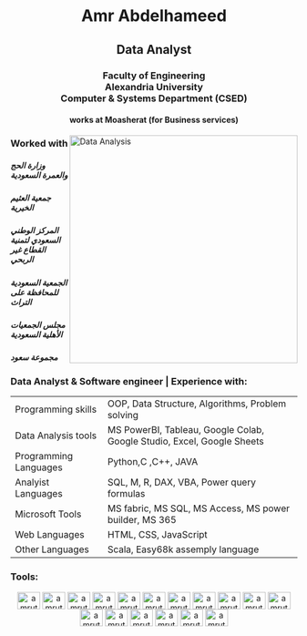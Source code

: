 


<h1 align="center">Amr Abdelhameed</h1>
<h2 align="center">Data Analyst</h2>
<h3 align="center">Faculty of Engineering </br> Alexandria University </br> Computer & Systems Department (CSED)</h3>
<h4 align="center">works at Moasherat (for Business services)</h4>

<img alt="Data Analysis" width="400" align="right" src="https://media4.giphy.com/media/v1.Y2lkPTc5MGI3NjExbHEyamNnamxwY3JmdmVxYnlrNGd6amY2enB4cG5tdWYyeG45ZnJ0byZlcD12MV9pbnRlcm5hbF9naWZfYnlfaWQmY3Q9Zw/3oKIPEqDGUULpEU0aQ/giphy.gif">

<div align="left">
  <h3>
    Worked with
  </h3>
  <p>
      <h5>وزارة الحج والعمرة السعودية</h5>
      <h5>جمعية العثيم الخيرية</h5>
      <h5>المركز الوطني السعودي لتمنية القطاع غير الربحي</h5>
      <h5>الجمعية السعودية للمحافظة على التراث</h5>
      <h5>مجلس الجمعيات الأهلية السعودية</h5>
      <h5>مجموعة سعود</h5>
  </p>
</div>

<h3>
Data Analyst & Software engineer | Experience with:
</h3>

<table>

  <tr>
    <td>Programming skills</td>
    <td>OOP, Data Structure, Algorithms, Problem solving</td>
  </tr>

  <tr>
    <td>Data Analysis tools</td>
    <td>MS PowerBI, Tableau, Google Colab, Google Studio, Excel, Google Sheets</td>
  </tr>
  
  <tr>
    <td>Programming Languages</td>
    <td>Python,C ,C++, JAVA</td>
  </tr>  
  
  <tr>
    <td>Analyist Languages</td>
    <td>SQL, M, R, DAX, VBA, Power query formulas</td>
  </tr>

  <tr>
    <td>Microsoft Tools</td>
    <td>MS fabric, MS SQL, MS Access, MS power builder, MS 365</td>
  </tr>

  <tr>
    <td>Web Languages</td>
    <td>HTML, CSS, JavaScript</td>
  </tr>

  <tr>
    <td>Other Languages</td>
    <td>Scala, Easy68k assemply language</td>
  </tr>


</table>

<!--
<p>
  <ul>
    <li>Programming Languages: Python,C ,C++, JAVA</li>
    <li>Data Analysis tools: Excel, MS PowerBI, Google Sheets, Google Studio, Google Colab</li>
    <li>Analyist Language: M, R, DAX, VBA</li>
    <li>Web Languages: HTML, CSS, JavaScript ,Scala, Easy68k assemply language</li>
    <li>Numpy, Pandas and Matplotlib</li>
    <li>OOP, Data Structure, Algorithms</li>
    <li>Artificial Intelligence</li>
    <li>Problem solving</li>
    <li>Linux, Ubuntu</li>
  </ul>
</p>

-->


<h3 align="left">Tools:</h3>
<div align="center">
  <img align="center" src="https://github.com/amrabdelhameed1001/amrabdelhameed1001/assets/85768785/c4952295-d00e-4064-be4f-d40cc75e4f29" alt="amruthpillai" height="30" width="40" />
  <img align="center" src="https://github.com/amrabdelhameed1001/amrabdelhameed1001/assets/85768785/f3c35a65-aa3d-41e4-a387-ebbd563f85c0" alt="amruthpillai" height="30" width="40" />
  <img align="center" src="https://github.com/amrabdelhameed1001/amrabdelhameed1001/assets/85768785/f2d119b8-0ab0-4691-9850-f93796c120a8" alt="amruthpillai" height="30" width="40" />
  <img align="center" src="https://github.com/amrabdelhameed1001/amrabdelhameed1001/assets/85768785/fef7efe5-bf30-45ba-ad6a-3d4be3d90036" alt="amruthpillai" height="30" width="40" />
  <img align="center" src="https://github.com/amrabdelhameed1001/amrabdelhameed1001/assets/85768785/2c5487d8-adf7-40c7-a963-f773984dfdb0" alt="amruthpillai" height="30" width="40" />
  <img align="center" src="https://github.com/amrabdelhameed1001/amrabdelhameed1001/assets/85768785/a2601245-82a9-4f18-a4c5-b0367c1ede8c" alt="amruthpillai" height="30" width="40" />
  <img align="center" src="https://github.com/amrabdelhameed1001/amrabdelhameed1001/assets/85768785/59cd45ca-58dc-4ff5-8846-70ee89ab8607" alt="amruthpillai" height="30" width="40" />
  <img align="center" src="https://github.com/amrabdelhameed1001/amrabdelhameed1001/assets/85768785/2770af2e-b1f5-45ea-b57e-e87c25a1bcaa" alt="amruthpillai" height="30" width="40" />
  <img align="center" src="https://github.com/amrabdelhameed1001/amrabdelhameed1001/assets/85768785/cfad9bf1-9f80-465b-9fc0-92a04a41617d" alt="amruthpillai" height="30" width="40" />
  <img align="center" src="https://github.com/amrabdelhameed1001/amrabdelhameed1001/assets/85768785/9c36a2d6-6db7-427f-9fa0-2f6927e09885" alt="amruthpillai" height="30" width="40" />
  <img align="center" src="https://github.com/amrabdelhameed1001/amrabdelhameed1001/assets/85768785/32884f5e-9402-47db-b58a-0d955e06ddba" alt="amruthpillai" height="30" width="40" />
  <img align="center" src="https://github.com/amrabdelhameed1001/amrabdelhameed1001/assets/85768785/9ddd63de-cb3b-4b2a-9b56-6bd685d4086d" alt="amruthpillai" height="30" width="40" />
  <img align="center" src="https://github.com/amrabdelhameed1001/amrabdelhameed1001/assets/85768785/c4ffe733-5400-473f-ba46-6ac8ee983b25" alt="amruthpillai" height="30" width="40" />
  <img align="center" src="https://github.com/amrabdelhameed1001/amrabdelhameed1001/assets/85768785/1ed317eb-744d-4bcf-8f4e-8be4227af457" alt="amruthpillai" height="30" width="40" />
  <img align="center" src="https://github.com/amrabdelhameed1001/amrabdelhameed1001/assets/85768785/501fa2e6-8450-48ad-bd79-51a2cf428e19" alt="amruthpillai" height="30" width="40" />
  <img align="center" src="https://github.com/amrabdelhameed1001/amrabdelhameed1001/assets/85768785/8cba0d08-6f55-4e90-a60a-c8b09f35ce18" alt="amruthpillai" height="30" width="40" />
  <img align="center" src="https://github.com/amrabdelhameed1001/amrabdelhameed1001/assets/85768785/817004ef-3ff9-4e6e-8399-3846df63f483" alt="amruthpillai" height="30" width="40" />
</div>




<!--
**amrabdelhameed1001/amrabdelhameed1001** is a ✨ _special_ ✨ repository because its `README.md` (this file) appears on your GitHub profile.

Here are some ideas to get you started:

- 🔭 I’m currently working on ...
- 🌱 I’m currently learning ...
- 👯 I’m looking to collaborate on ...
- 🤔 I’m looking for help with ...
- 💬 Ask me about ...
- 📫 How to reach me: ...
- 😄 Pronouns: ...
- ⚡ Fun fact: ...
-->
